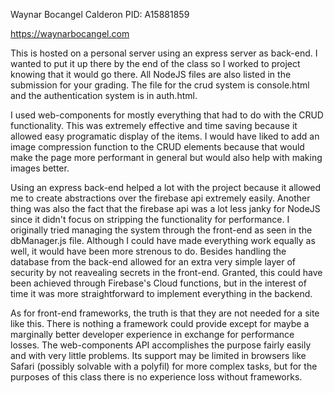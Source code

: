 Waynar Bocangel Calderon
PID: A15881859

https://waynarbocangel.com

This is hosted on a personal server using an express server as back-end. I wanted to put it up there by the end of the class so I worked to project knowing that it would go there. All NodeJS files are also listed in the submission for your grading. The file for the crud system is console.html and the authentication system is in auth.html. 

I used web-components for mostly everything that had to do with the CRUD functionality. This was extremely effective and time saving because it allowed easy programatic display of the items. I would have liked to add an image compression function to the CRUD elements because that would make the page more performant in general but would also help with making images better.

Using an express back-end helped a lot with the project because it allowed me to create abstractions over the firebase api extremely easily. Another thing was also the fact that the firebase api was a lot less janky for NodeJS since it didn't focus on stripping the functionality for performance. I originally tried managing the system through the front-end as seen in the dbManager.js file. Although I could have made everything work equally as well, it would have been more strenous to do. Besides handling the database from the back-end allowed for an extra very simple layer of security by not reavealing secrets in the front-end. Granted, this could have been achieved through Firebase's Cloud functions, but in the interest of time it was more straightforward to implement everything in the backend.

As for front-end frameworks, the truth is that they are not needed for a site like this. There is nothing a framework could provide except for maybe a marginally better developer experience in exchange for performance losses. The web-components API accomplishes the purpose fairly easily and with very little problems. Its support may be limited in browsers like Safari (possibly solvable with a polyfil) for more complex tasks, but for the purposes of this class there is no experience loss without frameworks.
